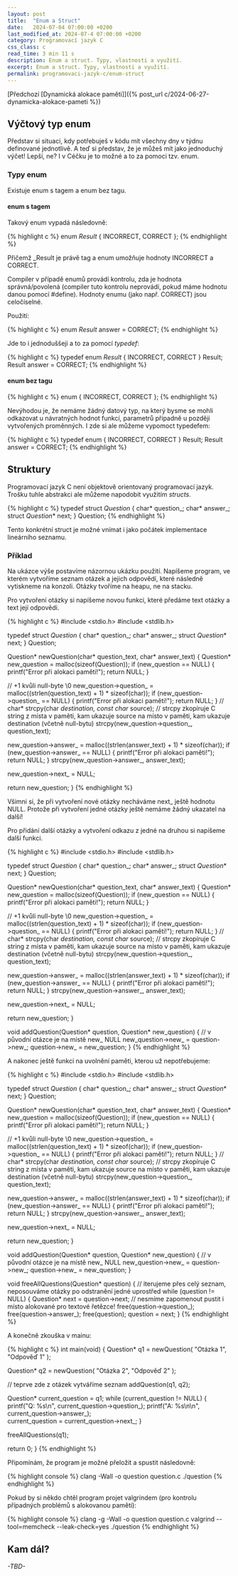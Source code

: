 ```yaml
---
layout: post
title:  "Enum a Struct"
date:   2024-07-04 07:00:00 +0200
last_modified_at: 2024-07-4 07:00:00 +0200
category: Programovací jazyk C
css_class: c
read_time: 3 min 11 s
description: Enum a struct. Typy, vlastnosti a využití.
excerpt: Enum a struct. Typy, vlastnosti a využití.
permalink: programovaci-jazyk-c/enum-struct
---
```


[Předchozí [Dynamická alokace paměti]]({% post_url c/2024-06-27-dynamicka-alokace-pameti %})

## Výčtový typ enum

Představ si situaci, kdy potřebuješ v kódu mít všechny dny v týdnu definované jednotlivě. A teď si představ, že je můžeš mít jako jednoduchý výčet! Lepší, ne? I v Céčku je to možné a to za pomoci tzv. enum.

### Typy enum

Existuje enum s tagem a enum bez tagu.

#### enum s tagem

Takový enum vypadá následovně:

{% highlight c %}
enum _Result_ { INCORRECT, CORRECT };
{% endhighlight %}

Přičemž _Result je právě tag a enum umožňuje hodnoty INCORRECT a CORRECT.

Compiler v případě enumů provádí kontrolu, zda je hodnota správná/povolená (compiler tuto kontrolu neprovádí, pokud máme hodnotu danou pomocí #define). Hodnoty enumu (jako např. CORRECT) jsou celočíselné.

Použití:

{% highlight c %}
enum _Result_ answer = CORRECT;
{% endhighlight %}

Jde to i jednoduššeji a to za pomocí *typedef*:

{% highlight c %}
typedef enum _Result_ { INCORRECT, CORRECT } Result;
Result answer = CORRECT;
{% endhighlight %}

#### enum bez tagu

{% highlight c %}
enum { INCORRECT, CORRECT };
{% endhighlight %}

Nevýhodou je, že nemáme žádný datový typ, na který bysme se mohli odkazovat u návratných hodnot funkcí, parametrů případně u později vytvořených proměnných. I zde si ale můžeme vypomoct typedefem:

{% highlight c %}
typedef enum { INCORRECT, CORRECT } Result;
Result answer = CORRECT;
{% endhighlight %}

## Struktury

Programovací jazyk C není objektově orientovaný programovací jazyk. Trošku tuhle abstrakci ale můžeme napodobit využitím *structs*.

{% highlight c %}
typedef struct _Question_
{
    char* question_;
    char* answer_;
    struct _Question_* next;
} Question;
{% endhighlight %}

Tento konkrétní struct je možné vnímat i jako počátek implementace lineárního seznamu.

### Příklad

Na ukázce výše postavíme názornou ukázku použití. Napíšeme program, ve kterém vytvoříme seznam otázek a jejich odpovědí, které následně vytiskneme na konzoli. Otázky tvoříme na heapu, ne na stacku.

Pro vytvoření otázky si napíšeme novou funkci, které předáme text otázky a text její odpovědi.

{% highlight c %}
#include <stdio.h>
#include <stdlib.h>

typedef struct _Question_
{
    char* question_;
    char* answer_;
    struct _Question_* next;
} Question;

Question* newQuestion(char* question_text, char* answer_text)
{
  Question* new_question = malloc(sizeof(Question));
  if (new_question == NULL)
  {
    printf("Error při alokaci paměti!");
    return NULL;
  }

  // +1 kvůli null-byte \0
  new_question->question_ = malloc((strlen(question_text) + 1) * sizeof(char));
  if (new_question->question_ == NULL)
  {
    printf("Error při alokaci paměti!");
    return NULL;
  }
  // char* strcpy(char *destination, const char* source);
  // strcpy zkopíruje C string z místa v paměti, kam ukazuje source na místo v paměti, kam ukazuje destination (včetně null-bytu)
  strcpy(new_question->question_, question_text);

  new_question->answer_ = malloc((strlen(answer_text) + 1) * sizeof(char));
  if (new_question->answer_ == NULL)
  {
    printf("Error při alokaci paměti!");
    return NULL;
  }
  strcpy(new_question->answer_, answer_text);

  new_question->next_ = NULL;

  return new_question;
}
{% endhighlight %}

Všimni si, že při vytvoření nové otázky necháváme next_ ještě hodnotu NULL. Protože při vytvoření jedné otázky ještě nemáme žádný ukazatel na další!

Pro přidání další otázky a vytvoření odkazu z jedné na druhou si napíšeme další funkci.

{% highlight c %}
#include <stdio.h>
#include <stdlib.h>

typedef struct _Question_
{
    char* question_;
    char* answer_;
    struct _Question_* next;
} Question;

Question* newQuestion(char* question_text, char* answer_text)
{
  Question* new_question = malloc(sizeof(Question));
  if (new_question == NULL)
  {
    printf("Error při alokaci paměti!");
    return NULL;
  }

  // +1 kvůli null-byte \0
  new_question->question_ = malloc((strlen(question_text) + 1) * sizeof(char));
  if (new_question->question_ == NULL)
  {
    printf("Error při alokaci paměti!");
    return NULL;
  }
  // char* strcpy(char *destination, const char* source);
  // strcpy zkopíruje C string z místa v paměti, kam ukazuje source na místo v paměti, kam ukazuje destination (včetně null-bytu)
  strcpy(new_question->question_, question_text);

  new_question->answer_ = malloc((strlen(answer_text) + 1) * sizeof(char));
  if (new_question->answer_ == NULL)
  {
    printf("Error při alokaci paměti!");
    return NULL;
  }
  strcpy(new_question->answer_, answer_text);

  new_question->next_ = NULL;

  return new_question;
}

void addQuestion(Question* question, Question* new_question)
{
  // v původní otázce je na místě new_ NULL
  new_question->new_ = question->new_;
  question->new_ = new_question;
}
{% endhighlight %}

A nakonec ještě funkci na uvolnění paměti, kterou už nepotřebujeme:

{% highlight c %}
#include <stdio.h>
#include <stdlib.h>

typedef struct _Question_
{
    char* question_;
    char* answer_;
    struct _Question_* next;
} Question;

Question* newQuestion(char* question_text, char* answer_text)
{
  Question* new_question = malloc(sizeof(Question));
  if (new_question == NULL)
  {
    printf("Error při alokaci paměti!");
    return NULL;
  }

  // +1 kvůli null-byte \0
  new_question->question_ = malloc((strlen(question_text) + 1) * sizeof(char));
  if (new_question->question_ == NULL)
  {
    printf("Error při alokaci paměti!");
    return NULL;
  }
  // char* strcpy(char *destination, const char* source);
  // strcpy zkopíruje C string z místa v paměti, kam ukazuje source na místo v paměti, kam ukazuje destination (včetně null-bytu)
  strcpy(new_question->question_, question_text);

  new_question->answer_ = malloc((strlen(answer_text) + 1) * sizeof(char));
  if (new_question->answer_ == NULL)
  {
    printf("Error při alokaci paměti!");
    return NULL;
  }
  strcpy(new_question->answer_, answer_text);

  new_question->next_ = NULL;

  return new_question;
}

void addQuestion(Question* question, Question* new_question)
{
  // v původní otázce je na místě new_ NULL
  new_question->new_ = question->new_;
  question->new_ = new_question;
}

void freeAllQuestions(Question* question)
{
  // iterujeme přes celý seznam, neposouváme otázky po odstranění jedné uprostřed
  while (question != NULL)
  {
    Question* next = question->next;
    // nesmíme zapomenout pustit i místo alokované pro textové řetězce!
    free(question->question_);
    free(question->answer_);
    free(question);
    question = next;
}
{% endhighlight %}

A konečně zkouška v mainu:

{% highlight c %}
int main(void)
{
  Question* q1 = newQuestion(
    "Otázka 1",
    "Odpověď 1"
  );
  
  Question* q2 = newQuestion(
    "Otázka 2",
    "Odpověď 2"
  );

  // teprve zde z otázek vytváříme seznam
  addQuestion(q1, q2);

  Question* current_question = q1;
  while (current_question != NULL)
  {
    printf("Q: %s\n", current_question->question_);
    printf("A: %s\n\n", current_question->answer_);  
    current_question = current_question->next_;
  }

  freeAllQuestions(q1);

  return 0;
}
{% endhighlight %}

Připomínám, že program je možné přeložit a spustit následovně:

{% highlight console %}
clang -Wall -o question question.c
./question
{% endhighlight %}

Pokud by si někdo chtěl program projet valgrindem (pro kontrolu případných problémů s alokovanou pamětí):

{% highlight console %}
clang -g -Wall -o question question.c
valgrind --tool=memcheck --leak-check=yes ./question
{% endhighlight %}

## Kam dál?

*\-TBD\-*
